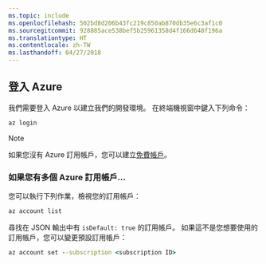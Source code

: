 ```yaml
---
ms.topic: include
ms.openlocfilehash: 502bd8d206b43fc219c850ab870db35e6c3af1c0
ms.sourcegitcommit: 928885ace538bef5b25961358d4f166d648f196a
ms.translationtype: HT
ms.contentlocale: zh-TW
ms.lasthandoff: 04/27/2018
---
```

## <a name="sign-in-to-azure"></a>登入 Azure
我們需要登入 Azure 以建立我們的開發環境。 在終端機視窗中鍵入下列命令：
```cmd
az login
```

> [!Note]
> 如果您沒有 Azure 訂用帳戶，您可以建立[免費帳戶](https://azure.microsoft.com/free)。

### <a name="if-you-have-multiple-azure-subscriptions"></a>如果您有多個 Azure 訂用帳戶...
您可以執行下列作業，檢視您的訂用帳戶： 
```cmd
az account list
```
尋找在 JSON 輸出中有 `isDefault: true` 的訂用帳戶。
如果這不是您想要使用的訂用帳戶，您可以變更預設訂用帳戶：
```cmd
az account set --subscription <subscription ID>
```
